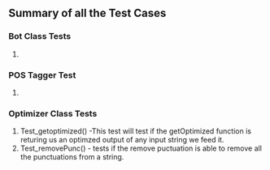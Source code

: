 ## Summary of all the Test Cases

### Bot Class Tests 

1. 

### POS Tagger Test

1. 



###

### Optimizer Class Tests

1. Test_getoptimized() -This test will test if the getOptimized function is returing us an optimzed output of any input string we feed it.
2. Test_removePunc() - tests if the remove puctuation is able to remove all the punctuations from a string.



